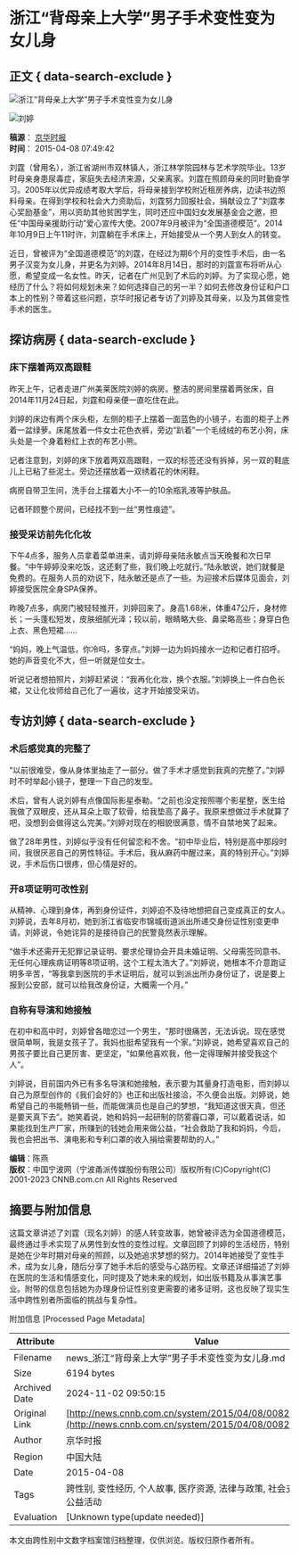 # 浙江“背母亲上大学”男子手术变性变为女儿身

## 正文 { data-search-exclude }


![浙江“背母亲上大学”男子手术变性变为女儿身](http://www.cnnb.com.cn/pic/0/03/96/36/3963690_619754.jpg)

![刘婷](http://www.cnnb.com.cn/pic/0/03/96/36/3963691_995237.jpg)

**稿源**： [京华时报](http://news.xinhuanet.com/politics/2015-04/08/c_127665337.htm)   
**时间**： 2015-04-08 07:49:42

刘霆（曾用名），浙江省湖州市双林镇人，浙江林学院园林与艺术学院毕业。13岁时母亲身患尿毒症，家庭失去经济来源，父亲离家。刘霆在照顾母亲的同时勤奋学习。2005年以优异成绩考取大学后，将母亲接到学校附近租房养病，边读书边照料母亲。在得到学校和社会大力资助后，刘霆努力回报社会，捐献设立了“刘霆孝心奖励基金”，用以资助其他贫困学生，同时还应中国妇女发展基金会之邀，担任“中国母亲援助行动”爱心宣传大使。2007年9月被评为“全国道德模范”。2014年10月9日上午11时许，刘霆躺在手术床上，开始接受从一个男人到女人的转变。

近日，曾被评为“全国道德模范”的刘霆，在经过为期6个月的变性手术后，由一名男子汉变为女儿身，并更名为刘婷。2014年8月14日，那时的刘霆宣布将听从心愿，希望变成一名女性。昨天，记者在广州见到了术后的刘婷。为了实现心愿，她经历了什么？将如何规划未来？如何选择自己的另一半？如何去修改身份证和户口本上的性别？带着这些问题，京华时报记者专访了刘婷及其母亲，以及为其做变性手术的医生。

## 探访病房 { data-search-exclude }

### 床下摆着两双高跟鞋

昨天上午，记者走进广州美莱医院刘婷的病房。整洁的房间里摆着两张床，自2014年11月24日起，刘霆和母亲便一直吃住在此。

刘婷的床边有两个床头柜，左侧的柜子上摆着一面蓝色的小镜子，右面的柜子上养着一盆绿萝。床尾放着一件女士花色衣裤，旁边“趴着”一个毛绒绒的布艺小狗，床头处是一个身着粉红上衣的布艺小熊。

记者注意到，刘婷的床下放着两双高跟鞋，一双的标签还没有拆掉，另一双的鞋底儿上已粘了些泥土。旁边还摆放着一双绣着花的休闲鞋。

病房自带卫生间，洗手台上摆着大小不一的10余瓶乳液等护肤品。

记者环顾整个房间，已经找不到一丝“男性痕迹”。

### 接受采访前先化化妆

下午4点多，服务人员拿着菜单进来，请刘婷母亲陆永敏点当天晚餐和次日早餐。“中午婷婷没来吃饭，这还剩了些，我们晚上吃就行。”陆永敏说，她们就餐是免费的。在服务人员的劝说下，陆永敏还是点了一些。为迎接术后媒体见面会，刘婷接受医院全身SPA保养。

昨晚7点多，病房门被轻轻推开，刘婷回来了。身高1.68米，体重47公斤，身材修长；一头蓬松短发，皮肤细腻光泽；较以前，眼睛略大些、鼻梁略高些；身穿白色上衣、黑色短裙……

“妈妈，晚上气温低，你冷吗，多穿点。”刘婷一边为妈妈接水一边和记者打招呼。她的声音变化不大，但一听就是位女士。

听说记者想拍照片，刘婷赶紧说：“我再化化妆，换个衣服。”刘婷换上一件白色长裙，又让化妆师给自己化了一遍妆，这才开始接受采访。

## 专访刘婷 { data-search-exclude }

### 术后感觉真的完整了

“以前很难受，像从身体里抽走了一部分。做了手术才感觉到我真的完整了。”刘婷时不时举起小镜子，整理一下自己的发型。

术后，曾有人说刘婷有点像国际影星泰勒。“之前也没定按照哪个影星整，医生给我做了双眼皮，还从耳朵上取了软骨，给我垫高了鼻子。我原来想做过手术就算了吧，没想到会做得这么完美。”刘婷对现在的相貌很满意，情不自禁地笑了起来。

做了28年男性，刘婷似乎没有任何留恋和不舍。“初中毕业后，特别是高中那段时间，我很厌恶自己的男性特征。手术后，我从麻药中醒过来，真的特别开心。”刘婷说，手术后伤口很疼，但心情是好的。

### 开8项证明可改性别

从精神、心理到身体，再到身份证件，刘婷迫不及待地想把自己变成真正的女人。刘婷说，去年8月初，她到浙江省临安市锦城街道派出所递交身份证性别变更申请。刘婷说，令她诧异的是接待自己的民警竟然表示理解。

“做手术还需开无犯罪记录证明、要求伦理协会开具未婚证明、父母需签同意书、无任何心理疾病证明等8项证明，这个工程太浩大了。”刘婷说，她根本不介意跑证明多辛苦，“等我拿到医院的手术证明后，就可以到派出所办身份证了，说是要上报到公安部，就可以给我改身份证，大概需一个月。”

### 自称有导演和她接触

在初中和高中时，刘婷曾各暗恋过一个男生，“那时很痛苦，无法诉说。现在感觉很简单啊，我是女孩子了。我妈也挺希望我有一个家。”刘婷说，她希望喜欢自己的男孩子要比自己更厉害、更坚定，“如果他喜欢我，他一定得理解并接受我这个人”。

刘婷说，目前国内外已有多名导演和她接触，表示要为其量身打造电影，而刘婷以自己为原型创作的《我们会好的》也正和出版社接洽，不久便会出版。刘婷说，她希望自己的书能畅销一些，而能做演员也是自己的梦想，“我知道这很天真，但还是要天真下去”。她笑着说，她和妈妈一起研制的防雾霾口罩，可以戴着说话，如果能找到生产厂家，所赚到的钱她会用来做公益，“社会救助了我和妈妈，今后，我也会把出书、演电影和专利口罩的收入捐给需要帮助的人。”

**编辑**：陈燕  
**版权**：中国宁波网（宁波甬派传媒股份有限公司）版权所有(C)Copyright(C) 2001-2023 CNNB.com.cn All Rights Reserved

## 摘要与附加信息

<!-- tcd_abstract -->
这篇文章讲述了刘霆（现名刘婷）的感人转变故事，她曾被评选为全国道德模范，最终通过手术实现了从男性到女性的变性过程。文章回顾了刘婷的生活经历，特别是她在少年时期对母亲的照顾，以及她追求梦想的努力。2014年她接受了变性手术，成为女儿身，随后分享了她手术后的感受与心路历程。文章还详细描述了刘婷在医院的生活和情感变化，同时提及了她未来的规划，如出版书籍及从事演艺事业。附带的信息包括她为办理身份证性别变更需要的诸多证明，这也反映了现实生活中跨性别者所面临的挑战与复杂性。
<!-- tcd_abstract_end -->

附加信息 [Processed Page Metadata]

| Attribute       | Value                                  |
|-----------------|----------------------------------------|
| Filename        | news_浙江“背母亲上大学”男子手术变性变为女儿身.md                             |
| Size            | 6194 bytes                           |
| Archived Date   | 2024-11-02 09:50:15                             |
| Original Link   | [http://news.cnnb.com.cn/system/2015/04/08/008295167.shtml](http://news.cnnb.com.cn/system/2015/04/08/008295167.shtml)                       |
| Author          | 京华时报                               |
| Region          | 中国大陆                               |
| Date            | 2015-04-08                                 |
| Tags            | 跨性别, 变性经历, 个人故事, 医疗资源, 法律与政策, 社会支持, 女性身份, 公益活动                                 |
| Evaluation            | [Unknown type(update needed)]                                 |
<!-- tcd_table_end -->

本文由跨性别中文数字档案馆归档整理，仅供浏览。版权归原作者所有。
